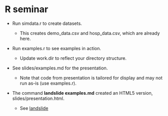 R seminar
=======

* Run simdata.r to create datasets.
  * This creates demo_data.csv and hosp_data.csv, which are already here.

* Run examples.r to see examples in action.
  * Update work.dir to reflect your directory structure.

* See slides/examples.md for the presentation.
  * Note that code from presentation is tailored for display and may not run as-is (use examples.r).

* The command **landslide examples.md** created an HTML5 version, slides/presentation.html.
  * See [landslide](https://github.com/adamzap/landslide)
